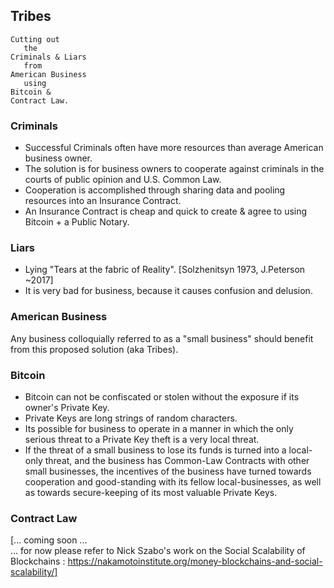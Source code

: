 Tribes
----------------
```
Cutting out
   the
Criminals & Liars
   from
American Business
   using
Bitcoin &
Contract Law.
```

### Criminals
- Successful Criminals often have more resources than average American business owner.    
- The solution is for business owners to cooperate against criminals in the courts of public opinion and U.S. Common Law.    
- Cooperation is accomplished through sharing data and pooling resources into an Insurance Contract.    
- An Insurance Contract is cheap and quick to create & agree to using Bitcoin + a Public Notary.    


### Liars
- Lying "Tears at the fabric of Reality". [Solzhenitsyn 1973, J.Peterson ~2017]    
- It is very bad for business, because it causes confusion and delusion.    

### American Business
Any business colloquially referred to as a "small business" should benefit from this proposed solution (aka Tribes).    

### Bitcoin
- Bitcoin can not be confiscated or stolen without the exposure if its owner's Private Key.    
- Private Keys are long strings of random characters.    
- Its possible for business to operate in a manner in which the only serious threat to a Private Key theft is a very local threat.    
- If the threat of a small business to lose its funds is turned into a local-only threat, and the business has Common-Law Contracts with other small businesses, the incentives of the business have turned towards cooperation and good-standing with its fellow local-businesses, as well as towards secure-keeping of its most valuable Private Keys.

### Contract Law
[... coming soon ...    
... for now please refer to Nick Szabo's work on the Social Scalability of Blockchains : https://nakamotoinstitute.org/money-blockchains-and-social-scalability/]    


